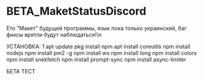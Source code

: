 # BETA_MaketStatusDiscord
Ето "Макет" будущей программы, язык пока только украинский, баг фиксы врятли будут наблюдаться!\n

УСТАНОВКА:
<space>1</space>
apt update
pkg install npm
apt install coreutils
npm install nodejs
npm install pm2 -g
npm install ws
npm install long
npm install colors
npm install snekfetch
npm install prompt-sync
npm install async-limiter

БЕТА ТЕСТ
